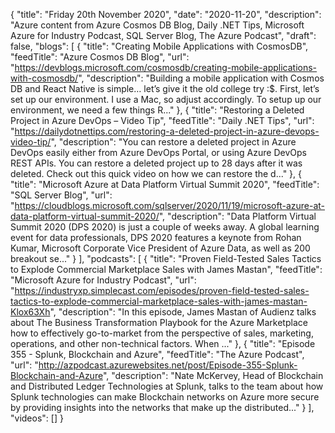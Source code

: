 {
  "title": "Friday 20th November 2020",
  "date": "2020-11-20",
  "description": "Azure content from Azure Cosmos DB Blog, Daily .NET Tips, Microsoft Azure for Industry Podcast, SQL Server Blog, The Azure Podcast",
  "draft": false,
  "blogs": [
    {
      "title": "Creating Mobile Applications with CosmosDB",
      "feedTitle": "Azure Cosmos DB Blog",
      "url": "https://devblogs.microsoft.com/cosmosdb/creating-mobile-applications-with-cosmosdb/",
      "description": "Building a mobile application with Cosmos DB and React Native is simple… let’s give it the old college try :$. First, let’s set up our environment. I use a Mac, so adjust accordingly. To setup up our environment, we need a few things R..."
    },
    {
      "title": "Restoring a Deleted Project in Azure DevOps – Video Tip",
      "feedTitle": "Daily .NET Tips",
      "url": "https://dailydotnettips.com/restoring-a-deleted-project-in-azure-devops-video-tip/",
      "description": "You can restore a deleted project in Azure DevOps easily either from Azure DevOps Portal, or using Azure DevOps REST APIs. You can restore a deleted project up to 28 days after it was deleted. Check out this quick video on how we can restore the d..."
    },
    {
      "title": "Microsoft Azure at Data Platform Virtual Summit 2020",
      "feedTitle": "SQL Server Blog",
      "url": "https://cloudblogs.microsoft.com/sqlserver/2020/11/19/microsoft-azure-at-data-platform-virtual-summit-2020/",
      "description": "Data Platform Virtual Summit 2020 (DPS 2020) is just a couple of weeks away. A global learning event for data professionals, DPS 2020 features a keynote from Rohan Kumar, Microsoft Corporate Vice President of Azure Data, as well as 200 breakout se..."
    }
  ],
  "podcasts": [
    {
      "title": "Proven Field-Tested Sales Tactics to Explode Commercial Marketplace Sales with James Mastan",
      "feedTitle": "Microsoft Azure for Industry Podcast",
      "url": "https://industryxp.simplecast.com/episodes/proven-field-tested-sales-tactics-to-explode-commercial-marketplace-sales-with-james-mastan-Klox63Xh",
      "description": "In this episode, James Mastan of Audienz talks about The Business Transformation Playbook for the Azure Marketplace how to effectively go-to-market from the perspective of sales, marketing, operations, and other non-technical factors. When ..."
    },
    {
      "title": "Episode 355 - Splunk, Blockchain and Azure",
      "feedTitle": "The Azure Podcast",
      "url": "http://azpodcast.azurewebsites.net/post/Episode-355-Splunk-Blockchain-and-Azure",
      "description": "Nate McKervey, Head of Blockchain and Distributed Ledger Technologies at Splunk, talks to the team about how Splunk technologies can make Blockchain networks on Azure more secure by providing insights into the networks that make up the distributed..."
    }
  ],
  "videos": []
}